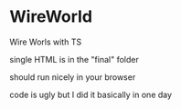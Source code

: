 # WireWorld
Wire Worls with TS

single HTML is in the "final" folder

should run nicely in your browser

code is ugly but I did it basically in one day
